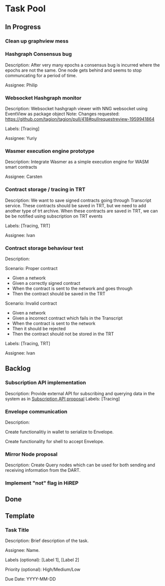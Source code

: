 # Task Pool

## In Progress

### Clean up graphview mess
### Hashgraph Consensus bug
Description: After very many epochs a consensus bug is incurred where the epochs are not the same. One node gets behind and seems to stop communcating for a period of time.

Assignee: Philip

### Websocket Hashgraph monitor
Description: Websocket hashgraph viewer with NNG websocket using EventView as package object
Note: Changes requested: https://github.com/tagion/tagion/pull/418#pullrequestreview-1959941864

Labels: [Tracing]

Assignee: Yuriy

### Wasmer execution engine prototype
Description: Integrate Wasmer as a simple execution engine for WASM smart contracts

Assignee: Carsten

### Contract storage / tracing in TRT
Description: We want to save signed contracts going through Transcript service. These contracts should be saved in TRT, but we need to add another type of trt archive. When these contracts are saved in TRT, we can be be notified using subscription on TRT events

Labels: [Tracing, TRT]

Assignee: Ivan 

### Contract storage behaviour test
Description: 

Scenario: Proper contract
* Given a network
* Given a correctly signed contract
* When the contract is sent to the network and goes through
* Then the contract should be saved in the TRT 

Scenario: Invalid contract
* Given a network
* Given a incorrect contract which fails in the Transcript
* When the contract is sent to the network 
* Then it should be rejected
* Then the contract should not be stored in the TRT

Labels: [Tracing, TRT]

Assignee: Ivan

## Backlog

### Subscription API implementation
Description: Provide external API for subscribing and querying data in the system as in [Subscription API proposal](https://docs.tagion.org/tips/3)
Labels: [Tracing]

### Envelope communication
Description: 

Create functionalitiy in wallet to serialize to Envelope.

Create functionality for shell to accept Envelope.

### Mirror Node proposal
Description: Create Query nodes which can be used for both sending and receiving information from the DART.

### Implement "not" flag in HiREP

## Done


## Template
### Task Title
Description: Brief description of the task.

Assignee: Name.

Labels (optional): [Label 1], [Label 2]

Priority (optional): High/Medium/Low

Due Date: YYYY-MM-DD
